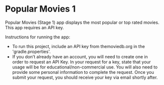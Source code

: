 # Popular Movies 1

Popular Movies (Stage 1) app displays the most popular or top rated movies. This app requires an API key.

Instructions for running the app:
- To run this project, include an API key from themoviedb.org in the 'gradle.properties'.
- If you don’t already have an account, you will need to create one in order to request an API Key. 
  In your request for a key, state that your usage will be for educational/non-commercial use. 
  You will also need to provide some personal information to complete the request.
  Once you submit your request, you should receive your key via email shortly after.
